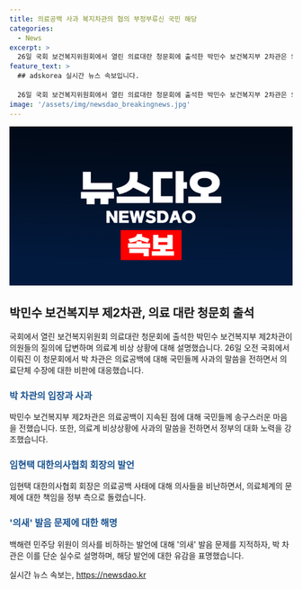 ```yaml
---
title: 의료공백 사과 복지차관의 협의 부정부류신 국민 해당
categories:
  - News
excerpt: >
  26일 국회 보건복지위원회에서 열린 의료대란 청문회에 출석한 박민수 보건복지부 2차관은 의원의 질의에 답변하며 의료공백 사태에 대해 사과했다. 특히 의사협회 회장의 발언에 대해 비판하며 정부의 의료계와의 대화 노력을 강조했다. 또한 의새 발음에 대한 지적에는 단순 실수로 사과하고, 해당 발언은 의료협회 대변인의 발언이라고 설명했다.
feature_text: >
  ## adskorea 실시간 뉴스 속보입니다.

  26일 국회 보건복지위원회에서 열린 의료대란 청문회에 출석한 박민수 보건복지부 2차관은 의원의 질의에 답변하며 의료공백 사태에 대해 사과했다. 특히 의사협회 회장의 발언에 대해 비판하며 정부의 의료계와의 대화 노력을 강조했다. 또한 의새 발음에 대한 지적에는 단순 실수로 사과하고, 해당 발언은 의료협회 대변인의 발언이라고 설명했다.
image: '/assets/img/newsdao_breakingnews.jpg'
---
```


<p><img src="/assets/img/newsdao_breakingnews.jpg" alt="adskorea 속보" /></p>

<h2 data-ke-size="size26">박민수 보건복지부 제2차관, 의료 대란 청문회 출석</h2>

<p data-ke-size="size16">국회에서 열린 보건복지위원회 의료대란 청문회에 출석한 박민수 보건복지부 제2차관이 의원들의 질의에 답변하며 의료계 비상 상황에 대해 설명했습니다. 26일 오전 국회에서 이뤄진 이 청문회에서 박 차관은 의료공백에 대해 국민들께 사과의 말씀을 전하면서 의료단체 수장에 대한 비판에 대응했습니다.</p>

<h3><b><span style="color: #1a5490;">박 차관의 입장과 사과</span></b></h3>

<p data-ke-size="size16">박민수 보건복지부 제2차관은 의료공백이 지속된 점에 대해 국민들께 송구스러운 마음을 전했습니다. 또한, 의료계 비상상황에 사과의 말씀을 전하면서 정부의 대화 노력을 강조했습니다.</p>

<h3><b><span style="color: #1a5490;">임현택 대한의사협회 회장의 발언</span></b></h3>

<p data-ke-size="size16">임현택 대한의사협회 회장은 의료공백 사태에 대해 의사들을 비난하면서, 의료체계의 문제에 대한 책임을 정부 측으로 돌렸습니다.</p>

<h3><b><span style="color: #1a5490;">'의새' 발음 문제에 대한 해명</span></b></h3>

<p data-ke-size="size16">백해련 민주당 위원이 의사를 비하하는 발언에 대해 '의새' 발음 문제를 지적하자, 박 차관은 이를 단순 실수로 설명하며, 해당 발언에 대한 유감을 표명했습니다.</p>
실시간 뉴스 속보는, <a href="https://newsdao.kr" rel="dofollow">https://newsdao.kr</a>


